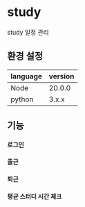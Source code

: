 # study

study 일정 관리

## 환경 설정

| language | version |
| -------- | ------- |
| Node     | 20.0.0  |
| python   | 3.x.x   |

## 기능

#### 로그인

#### 출근

#### 퇴근

#### 평균 스터디 시간 체크
